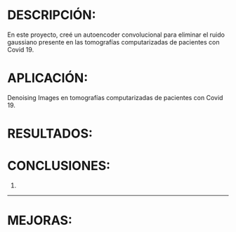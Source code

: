 # DESCRIPCIÓN:
En este proyecto, creé un autoencoder convolucional para eliminar el ruido gaussiano presente en las tomografías computarizadas de pacientes con Covid 19.

# APLICACIÓN:
Denoising Images en tomografías computarizadas de pacientes con Covid 19.

# RESULTADOS:


# CONCLUSIONES:
1) 

----

# MEJORAS: 


